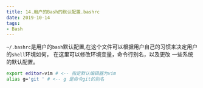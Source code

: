 ```yaml
---
title: 14.用户的Bash的默认配置.bashrc
date: 2019-10-14
tags:
- Bash
---
```


`~/.bashrc`是用户的`bash`默认配置,在这个文件可以根据用户自己的习惯来决定用户的`shell`环境如何， 在这里可以修改环境变量，命令行别名，以及更改
一些系统的默认配置。
``` bash
export editor=vim # <-- 指定默认编辑器为vim
alias g='git ' # <-- g 是命令git的别名
```


